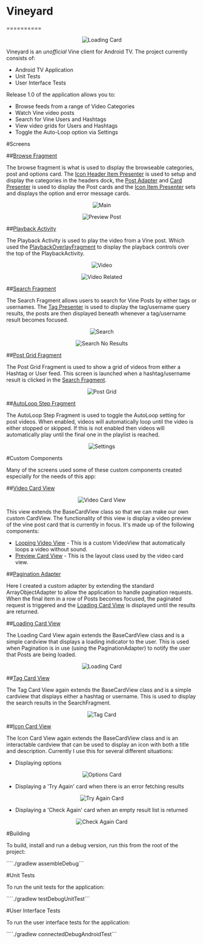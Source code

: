 # Vineyard 
==========

<p align="center">
    <img src="images/banner.png" alt="Loading Card"/>
</p>

Vineyard is an _unofficial_ Vine client for Android TV. The project currently consists of:

- Android TV Application
- Unit Tests
- User Interface Tests


Release 1.0 of the application allows you to:

- Browse feeds from a range of Video Categories
- Watch Vine video posts
- Search for Vine Users and Hashtags
- View video grids for Users and Hashtags
- Toggle the Auto-Loop option via Settings

#Screens

##[Browse Fragment](/app/src/main/java/com/hitherejoe/vineyard/ui/fragment/MainFragment.java)

The browse fragment is what is used to display the browseable categories, post and options card. The
[Icon Header Item Presenter](/app/src/main/java/com/hitherejoe/vineyard/ui/presenter/IconHeaderItemPresenter.java) is used
to setup and display the categories in the headers dock, the [Post Adapter](/app/src/main/java/com/hitherejoe/vineyard/ui/adapter/PostAdapter.java) and  [Card Presenter](/app/src/main/java/com/hitherejoe/vineyard/ui/presenter/CardPresenter.java)
is used to display the Post cards and the [Icon Item Presenter](/app/src/main/java/com/hitherejoe/vineyard/ui/presenter/IconItemPresenter.java) sets and displays
the option and error message cards.

<p align="center">
    <img src="images/browse.png" alt="Main"/>
</p>
<p align="center">
    <img src="images/browse_preview_post.gif" alt="Preview Post"/>
</p>


##[Playback Activity](/app/src/main/java/com/hitherejoe/vineyard/ui/activity/PlaybackActivity.java)

The Playback Activity is used to play the video from a Vine post. Which used the [PlaybackOverlayFragment](/app/src/main/java/com/hitherejoe/vineyard/ui/fragment/PlaybackOverlayFragment.java) to display the playback controls over the top of the PlaybackActivity.

<p align="center">
    <img src="images/video.png" alt="Video"/>
</p>

<p align="center">
    <img src="images/video_related.png" alt="Video Related"/>
</p>


##[Search Fragment](/app/src/main/java/com/hitherejoe/vineyard/ui/fragment/SearchFragment.java)

The Search Fragment allows users to search for Vine Posts by either tags or usernames. The
[Tag Presenter](/app/src/main/java/com/hitherejoe/vineyard/ui/presenter/TagPresenter.java) is used to
display the tag/username query results, the posts are then displayed beneath whenever a tag/username
result becomes focused.

<p align="center">
    <img src="images/search.png" alt="Search"/>
</p>

<p align="center">
    <img src="images/search_no_results.png" alt="Search No Results"/>
</p>

##[Post Grid Fragment](/app/src/main/java/com/hitherejoe/vineyard/ui/fragment/PostGridFragment.java)

The Post Grid Fragment is used to show a grid of videos from either a Hashtag or User feed. This screen
is launched when a hashtag/username result is clicked in the [Search Fragment](/app/src/main/java/com/hitherejoe/vineyard/ui/fragment/SearchFragment.java).

<p align="center">
    <img src="images/post_grid.png" alt="Post Grid"/>
</p>

##[AutoLoop Step Fragment](/app/src/main/java/com/hitherejoe/vineyard/ui/fragment/AutoLoopStepFragment.java)

The AutoLoop Step Fragment is used to toggle the AutoLoop setting for post videos. When enabled,
videos will automatically loop until the video is either stopped or skipped. If this is not enabled
then videos will automatically play until the final one in the playlist is reached.

<p align="center">
    <img src="images/settings.png" alt="Settings"/>
</p>

#Custom Components

Many of the screens used some of these custom components created especially for the needs of this app:

##[Video Card View](/app/src/main/java/com/hitherejoe/vineyard/ui/widget/VideoCardView.java)

<p align="center">
    <img src="images/video_card_view.gif" alt="Video Card View"/>
</p>

This view extends the BaseCardView class so that we can make our own custom CardView. The functionality
of this view is display a video preview of the vine post card that is currently in focus. It's made up
of the following components:

- [Looping Video View](/app/src/main/java/com/hitherejoe/vineyard/ui/widget/LoopingVideoView.java) - This is a custom VideoView that automatically loops a video without sound.
- [Preview Card View](/app/src/main/java/com/hitherejoe/vineyard/ui/widget/PreviewCardView.java) - This is the layout class used by the video card view.

##[Pagination Adapter](/app/src/main/java/com/hitherejoe/vineyard/ui/adapter/PaginationAdapter.java)

Here I created a custom adapter by extending the standard ArrayObjectAdapter to allow the application
to handle pagination requests. When the final item in a row of Posts becomes focused, the paginated
request is triggered and the [Loading Card View](/app/src/main/java/com/hitherejoe/vineyard/ui/widget/LoadingCardView.java) is displayed
until the results are returned.

##[Loading Card View](/app/src/main/java/com/hitherejoe/vineyard/ui/widget/LoadingCardView.java)

The Loading Card View again extends the BaseCardView class and is a simple cardview that displays
a loading indicator to the user. This is used when Pagination is in use (using the PaginationAdapter)
to notify the user that Posts are being loaded.

<p align="center">
    <img src="images/loading.gif" alt="Loading Card"/>
</p>

##[Tag Card View](/app/src/main/java/com/hitherejoe/vineyard/ui/widget/TagCardView.java)

The Tag Card View again extends the BaseCardView class and is a simple cardview that displays either
a hashtag or username. This is used to display the search results in the SearchFragment.

<p align="center">
    <img src="images/tag_card.png" alt="Tag Card"/>
</p>

##[Icon Card View](/app/src/main/java/com/hitherejoe/vineyard/ui/widget/IconCardView.java)

The Icon Card View again extends the BaseCardView class and is an interactable cardview that can be used to
display an icon with both a title and description. Currently I use this for several different situations:

- Displaying options

<p align="center">
    <img src="images/options_card.png" alt="Options Card"/>
</p>

- Displaying a 'Try Again' card when there is an error fetching results

<p align="center">
    <img src="images/try_again_card.png" alt="Try Again Card"/>
</p>

- Displaying a 'Check Again' card when an empty result list is returned

<p align="center">
    <img src="images/check_again_card.png" alt="Check Again Card"/>
</p>

#Building

To build, install and run a debug version, run this from the root of the project:

````./gradlew assembleDebug```

#Unit Tests

To run the unit tests for the application:

````./gradlew testDebugUnitTest```

#User Interface Tests

To run the user interface tests for the application:

````./gradlew connectedDebugAndroidTest```
